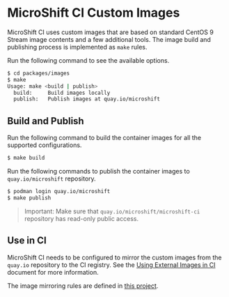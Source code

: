 # MicroShift CI Custom Images

MicroShift CI uses custom images that are based on standard CentOS 9 Stream image
contents and a few additional tools. The image build and publishing process is
implemented as `make` rules.

Run the following command to see the available options.

```bash
$ cd packages/images
$ make
Usage: make <build | publish>
  build:     Build images locally
  publish:   Publish images at quay.io/microshift
```

## Build and Publish

Run the following command to build the container images for all the supported configurations.

```bash
$ make build
```

Run the following commands to publish the container images to `quay.io/microshift`
repository.

```bash
$ podman login quay.io/microshift
$ make publish
```

> Important: Make sure that `quay.io/microshift/microshift-ci` repository has
> read-only public access.

## Use in CI

MicroShift CI needs to be configured to mirror the custom images from the `quay.io`
repository to the CI registry. See the [Using External Images in CI](https://docs.ci.openshift.org/docs/how-tos/external-images/)
document for more information.

The image mirroring rules are defined in [this project](https://github.com/openshift/release/tree/master/core-services/image-mirroring/microshift).
